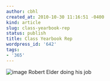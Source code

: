 ```yaml
---
author: cbhl
created_at: 2010-10-30 11:16:51 -0400
kind: article
slug: class-yearbook-rep
status: publish
title: Class Yearbook Rep
wordpress_id: '642'
tags:
- '365'
---
```


![image](//images.michael-chang.ca/blog/wp-content/uploads/2010/10/wpid-IMG_20101026_140428.jpg)
Robert Elder doing his job
